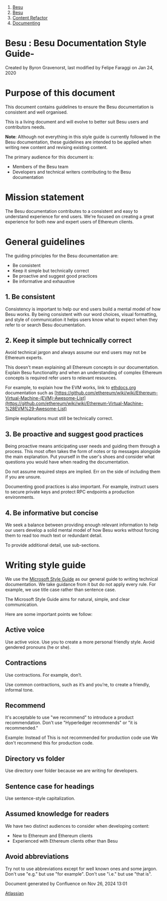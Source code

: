 1. [Besu](index.html)
2. [Besu](Besu_22151173.html)
3. [Content Refactor](Content-Refactor_22153881.html)
4. [Documenting](Documenting_22154124.html)

# Besu : Besu Documentation Style Guide-

Created by Byron Gravenorst, last modified by Felipe Faraggi on Jan 24, 2020

# Purpose of this document

This document contains guidelines to ensure the Besu documentation is consistent and well organised.

This is a living document and will evolve to better suit Besu users and contributors needs.

**Note**: Although not everything in this style guide is currently followed in the Besu documentation, these guidelines are intended to be applied when writing new content and revising existing content.

The primary audience for this document is:

- Members of the Besu team
- Developers and technical writers contributing to the Besu documentation

# Mission statement

The Besu documentation contributes to a consistent and easy to understand experience for end users. We're focused on creating a great experience for both new and expert users of Ethereum clients.

# General guidelines

The guiding principles for the Besu documentation are:

- Be consistent
- Keep it simple but technically correct
- Be proactive and suggest good practices
- Be informative and exhaustive

## 1. Be consistent

Consistency is important to help our end users build a mental model of how Besu works. By being consistent with our word choices, visual formatting, and style of communication it helps users know what to expect when they refer to or search Besu documentation.

## 2. Keep it simple but technically correct

Avoid technical jargon and always assume our end users may not be Ethereum experts.

This doesn't mean explaining all Ethereum concepts in our documentation. Explain Besu functionality and when an understanding of complex Ethereum concepts is required refer users to relevant resources.

For example, to explain how the EVM works, link to [ethdocs.org](http://ethdocs.org) documentation such as [https://github.com/ethereum/wiki/wiki/Ethereum-Virtual-Machine-(EVM)-Awesome-List](https://github.com/ethereum/wiki/wiki/Ethereum-Virtual-Machine-%28EVM%29-Awesome-List)

Simple explanations must still be technically correct.

## 3. Be proactive and suggest good practices

Being proactive means anticipating user needs and guiding them through a process. This most often takes the form of notes or tip messages alongside the main explanation. Put yourself in the user's shoes and consider what questions you would have when reading the documentation.

Do not assume required steps are implied. Err on the side of including them if you are unsure.

Documenting good practices is also important. For example, instruct users to secure private keys and protect RPC endpoints a production environments.

## 4. Be informative but concise

We seek a balance between providing enough relevant information to help our users develop a solid mental model of how Besu works without forcing them to read too much text or redundant detail.

To provide additional detail, use sub-sections.

# Writing style guide

We use the [Microsoft Style Guide](https://docs.microsoft.com/en-us/style-guide/welcome/) as our general guide to writing technical documentation. We take guidance from it but do not apply every rule. For example, we use title case rather than sentence case.

The Microsoft Style Guide aims for natural, simple, and clear communication.

Here are some important points we follow:

## Active voice

Use active voice. Use you to create a more personal friendly style. Avoid gendered pronouns (he or she).

## Contractions

Use contractions. For example, don’t.

Use common contractions, such as it’s and you’re, to create a friendly, informal tone.

## Recommend

It's acceptable to use "we recommend" to introduce a product recommendation. Don't use "Hyperledger recommends" or "it is recommended."

Example: Instead of This is not recommended for production code use We don't recommend this for production code.

## Directory vs folder

Use directory over folder because we are writing for developers.

## Sentence case for headings

Use sentence-style capitalization.

## Assumed knowledge for readers

We have two distinct audiences to consider when developing content:

- New to Ethereum and Ethereum clients
- Experienced with Ethereum clients other than Besu

## Avoid abbreviations

Try not to use abbreviations except for well known ones and some jargon. Don't use "e.g." but use "for example". Don't use "i.e." but use "that is".

Document generated by Confluence on Nov 26, 2024 13:01

[Atlassian](http://www.atlassian.com/)
